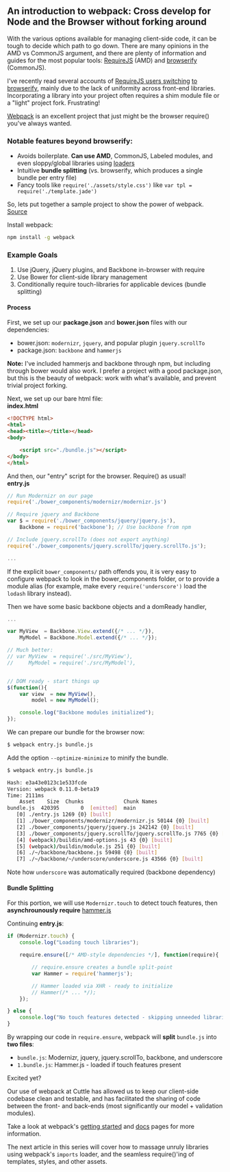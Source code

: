 ## An introduction to webpack: Cross develop for Node and the Browser without forking around

With the various options available for managing client-side code, it can be tough to decide which path to go down.  There are many opinions in the AMD vs CommonJS argument, and there are 
plenty of information and guides for the most popular tools: [RequireJS](http://www.requirejs.org/) (AMD) and [browserify](http://browserify.org/) (CommonJS).  

I've recently read several accounts of [RequireJS users switching](http://esa-matti.suuronen.org/blog/2013/03/22/journey-from-requirejs-to-browserify/) [to browserify](http://codeofrob.com/entries/why-i-stopped-using-amd.html), mainly due to the lack of uniformity across front-end libraries. Incorporating a library into your project often requires a shim module file or a "light" project fork. Frustrating!

[Webpack](https://github.com/webpack/webpack) is an excellent project that just might be the browser require() you've always wanted.
### Notable features beyond browserify:
* Avoids boilerplate. **Can use AMD**, CommonJS, Labeled modules, and even sloppy/global libraries using [loaders](https://github.com/webpack/docs/wiki/loader-list)
* Intuitive **bundle splitting** (vs. browserify, which produces a single bundle per entry file)
* Fancy tools like ```require('./assets/style.css')``` like ```var tpl = require('./template.jade')```

So, lets put together a sample project to show the power of webpack.  
[Source](https://github.com/davidgovea/webpack-intro)

Install webpack:
```bash
npm install -g webpack
```

### Example Goals
1. Use jQuery, jQuery plugins, and Backbone in-browser with require
2. Use Bower for client-side library management
3. Conditionally require touch-libraries for applicable devices (bundle splitting)

#### Process
First, we set up our **package.json** and **bower.json** files with our dependencies:
* bower.json: ```modernizr```, ```jquery```, and popular plugin ```jquery.scrollTo``` 
* package.json: ```backbone``` and ```hammerjs```

**Note:** I've included hammerjs and backbone through npm, but including through bower would also work.  I prefer a project with a good package.json, but this is the beauty of webpack: work 
with what's available, and prevent trivial project forking.

Next, we set up our bare html file:  
**index.html**  
```html
<!DOCTYPE html>
<html>
<head><title></title></head>
<body>

    <script src="./bundle.js"></script>
</body>
</html>
```

And then, our "entry" script for the browser. Require() as usual!  
**entry.js**  
```js
// Run Modernizr on our page
require('./bower_components/modernizr/modernizr.js')

// Require jquery and Backbone
var $ = require('./bower_components/jquery/jquery.js'),
    Backbone = require('backbone'); // Use backbone from npm

// Include jquery.scrollTo (does not export anything)
require('./bower_components/jquery.scrollTo/jquery.scrollTo.js');

...

```
If the explicit ```bower_components/``` path offends you, it is very easy to configure webpack to look in the bower_components folder, or to provide a module alias (for example, make every 
```require('underscore')``` load the ```lodash``` library instead).

Then we have some basic backbone objects and a domReady handler,  
```js
...

var MyView  = Backbone.View.extend({/* ... */}),
    MyModel = Backbone.Model.extend({/* ... */});

// Much better:
// var MyView  = require('./src/MyView'),
//     MyModel = require('./src/MyModel'),


// DOM ready - start things up
$(function(){
    var view  = new MyView(),
        model = new MyModel();

    console.log("Backbone modules initialized");
});
```

We can prepare our bundle for the browser now:  
```bash
$ webpack entry.js bundle.js
```  
Add the option ```--optimize-minimize``` to minify the bundle.  
```bash
$ webpack entry.js bundle.js

Hash: e3a43e0123c1e533fcde
Version: webpack 0.11.0-beta19
Time: 2111ms
    Asset    Size  Chunks             Chunk Names
bundle.js  420395       0  [emitted]  main       
   [0] ./entry.js 1269 {0} [built]
   [1] ./bower_components/modernizr/modernizr.js 50144 {0} [built]
   [2] ./bower_components/jquery/jquery.js 242142 {0} [built]
   [3] ./bower_components/jquery.scrollTo/jquery.scrollTo.js 7765 {0} [built]
   [4] (webpack)/buildin/amd-options.js 43 {0} [built]
   [5] (webpack)/buildin/module.js 251 {0} [built]
   [6] ./~/backbone/backbone.js 59498 {0} [built]
   [7] ./~/backbone/~/underscore/underscore.js 43566 {0} [built]
```
Note how ```underscore``` was automatically required (backbone dependency)

#### Bundle Splitting
For this portion, we will use ```Modernizr.touch``` to detect touch features, then **asynchrounously require** [hammer.js](https://github.com/EightMedia/hammer.js)

Continuing **entry.js**:  
```js
if (Modernizr.touch) {
    console.log("Loading touch libraries");

    require.ensure([/* AMD-style dependencies */], function(require){

        // require.ensure creates a bundle split-point
        var Hammer = require('hammerjs');

        // Hammer loaded via XHR - ready to initialize
        // Hammer(/* ... */);
    });

} else {
    console.log("No touch features detected - skipping unneeded libraries");
}

```
By wrapping our code in ```require.ensure```, webpack will **split** ```bundle.js``` into **two files**:
* ```bundle.js```: Modernizr, jquery, jquery.scrollTo, backbone, and underscore
* ```1.bundle.js```: Hammer.js - loaded if touch features present

Excited yet?  
  
Our use of webpack at Cuttle has allowed us to keep our client-side codebase clean and testable, and has facilitated the sharing of code between the front- and back-ends (most significantly 
our model + validation modules).

Take a look at webpack's [getting started]() and [docs]() pages for more information.  

The next article in this series will cover how to massage unruly libraries using webpack's ```imports``` loader, and the seamless require()'ing of templates, styles, and other assets.

